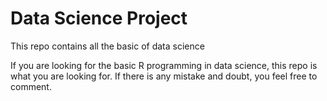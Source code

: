 # Data Science Project

This repo contains all the basic of data science

If you are looking for the basic R programming in data science, this repo is what you are looking for.
If there is any mistake and doubt, you feel free to comment.
